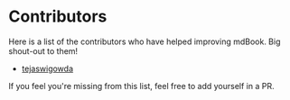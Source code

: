 # Contributors

Here is a list of the contributors who have helped improving mdBook. Big
shout-out to them!

- [tejaswigowda](https://github.com/tejaswigowda)

If you feel you're missing from this list, feel free to add yourself in a PR.
